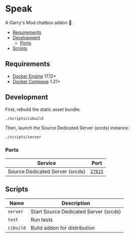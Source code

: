 # Speak

A Garry's Mod chatbox addon 💬.

- [Requirements](#requirements)
- [Development](#development)
  - [Ports](#ports)
- [Scripts](#scripts)

## Requirements

- [Docker Engine](https://docs.docker.com/install/) 17.12+
- [Docker Compose](https://docs.docker.com/compose/install/) 1.21+

## Development

First, rebuild the static asset bundle:

```bash
./scripts/cibuild
```

Then, launch the Source Dedicated Server (srcds) instance:

```bash
./scripts/server
```

### Ports

| Service                         | Port                                       |
|---------------------------------|--------------------------------------------|
| Source Dedicated Server (srcds) | [`27015`](steam://connect/localhost:27015) |

## Scripts

| Name      | Description                           |
|-----------|---------------------------------------|
| `server`  | Start Source Dedicated Server (srcds) |
| `test`    | Run tests                             |
| `cibuild` | Build addon for distribution          |